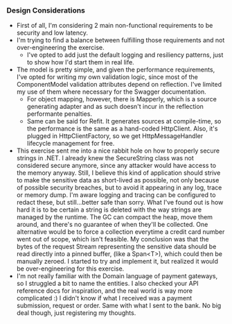 ### Design Considerations

- First of all, I'm considering 2 main non-functional requirements to be security and low latency.
- I'm trying to find a balance between fulfilling those requirements and not over-engineering the exercise.
    - I've opted to add just the default logging and resiliency patterns, just to show how I'd start them in real life.
- The model is pretty simple, and given the performance requirements, I've opted for writing my own validation logic,
  since most of the ComponentModel validation attributes depend on reflection. I've limited my use of them where
  necessary for the Swagger documentation.
    - For object mapping, however, there is Mapperly, which is a source generating adapter
      and as such doesn't incur in the reflection performante penalties.
    - Same can be said for Refit. It generates sources at compile-time, so the performance is the same as a hand-coded HttpClient. 
     Also, it's plugged in HttpClientFactory, so we get HttpMessageHandler lifecycle management for free. 
- This exercise sent me into a nice rabbit hole on how to properly secure strings in .NET.
  I already knew the SecureString class was not considered secure anymore,
  since any attacker would have access to the memory anyway.
  Still, I believe this kind of application should strive to make the sensitive data as short-lived as possible,
  not only because of possible security breaches, but to avoid it appearing in any log, trace or memory dump.
  I'm aware logging and tracing can be configured to redact these, but still...better safe than sorry.
  What I've found out is how hard it is to be certain a string is deleted with the way strings are managed by the runtime. 
  The GC can compact the heap, move them around, and there's no guarantee of when they'll be collected.
  One alternative would be to force a collection everytime a credit card number went out of scope, which isn't feasible.
  My conclusion was that the bytes of the request Stream representing the sensitive data should be read directly into a
  pinned buffer,
  (like a Span\<T>), which could then be manually zeroed. I started to try and implement it, but realized it would be
  over-engineering for this exercise.
- I'm not really familiar with the Domain language of payment gateways, so I struggled a bit to name the entities.
  I also checked your API reference docs for inspiration, and the real world is way more complicated :) 
  I didn't know if what I received was a payment submission, request or order. Same with what I sent to the bank. No big
  deal though, just registering my thoughts.

